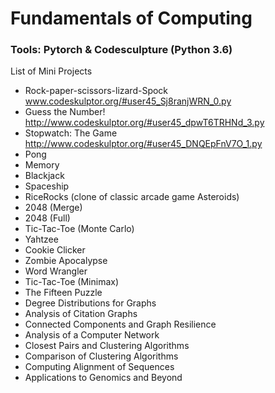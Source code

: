 # Fundamentals of Computing
### Tools: Pytorch & Codesculpture (Python 3.6)

List of Mini Projects

*   Rock-paper-scissors-lizard-Spock www.codeskulptor.org/#user45_Sj8ranjWRN_0.py
*   Guess the Number! http://www.codeskulptor.org/#user45_dpwT6TRHNd_3.py
*   Stopwatch: The Game http://www.codeskulptor.org/#user45_DNQEpFnV7O_1.py
*   Pong
*   Memory
*   Blackjack
*   Spaceship
*   RiceRocks (clone of classic arcade game Asteroids)
*   2048 (Merge)
*   2048 (Full)
*   Tic-Tac-Toe (Monte Carlo)
*   Yahtzee
*   Cookie Clicker
*   Zombie Apocalypse
*   Word Wrangler
*   Tic-Tac-Toe (Minimax)
*   The Fifteen Puzzle
*   Degree Distributions for Graphs
*   Analysis of Citation Graphs
*   Connected Components and Graph Resilience
*   Analysis of a Computer Network
*   Closest Pairs and Clustering Algorithms
*   Comparison of Clustering Algorithms
*   Computing Alignment of Sequences
*   Applications to Genomics and Beyond
